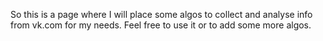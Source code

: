 So this is a page where I will place some algos to collect and analyse info from vk.com for my needs.
Feel free to use it or to add some more algos.
